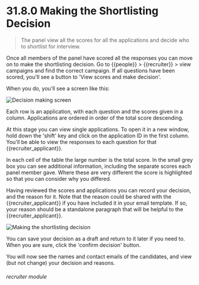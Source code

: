 # 31.8.0 Making the Shortlisting Decision

> The panel view all the scores for all the applications and decide who to shortlist for interview.

Once all members of the panel have scored all the responses you can move on to make the shortlisting
decision.  Go to {{people}} > {{recruiter}} > view campaigns and find the correct campaign.  If
all questions have been scored, you'll see a button to 'View scores and make decision'.

When you do, you'll see a screen like this:

![Decision making screen](31.7.0a.png)

Each row is an application, with each question and the scores given in a column.  Applications
are ordered in order of the total score descending.

At this stage you can view single applications.  To open it in a new window, hold down the 'shift'
key and click on the application ID in the first column.  You'll be able to view the responses
to each question for that {{recruiter_applicant}}.

In each cell of the table the large number is the total score.  In the small grey box you can see 
additional information, including the separate scores each panel member gave.  Where these are very
different the score is highlighted so that you can consider why you differed.

Having reviewed the scores and applications you can record your decision, and the reason for it.
Note that the reason could be shared with the {{recruiter_applicant}} if you have included it in 
your email template.  If so, your reason should be a standalone paragraph that will be helpful to the
{{recruiter_applicant}}.

![Making the shortlisting decision](31.7.0b.gif)

You can save your decision as a draft and return to it later if you need to.  When you are sure, click
the 'confirm decision' button.

You will now see the names and contact emails of the candidates, and view (but not change) your decision
and reasons.

###### recruiter module
